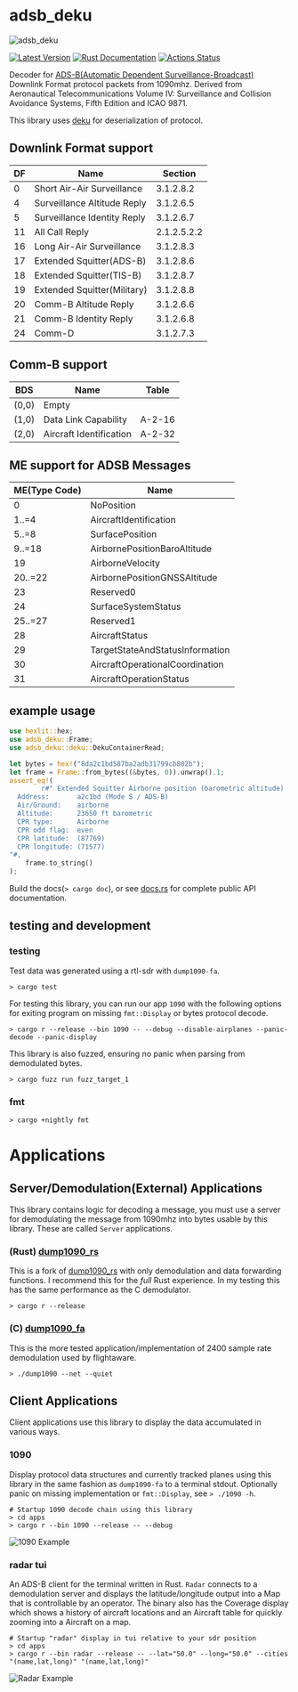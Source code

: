 # adsb_deku

![adsb_deku](media/logo.png)

[![Latest Version](https://img.shields.io/crates/v/adsb_deku.svg)](https://crates.io/crates/adsb_deku)
[![Rust Documentation](https://docs.rs/adsb_deku/badge.svg)](https://docs.rs/adsb_deku)
[![Actions Status](https://github.com/wcampbell0x2a/adsb_deku/workflows/CI/badge.svg)](https://github.com/wcampbell0x2a/adsb_deku/actions)

Decoder for [ADS-B(Automatic Dependent Surveillance-Broadcast)](https://en.wikipedia.org/wiki/Automatic_Dependent_Surveillance%E2%80%93Broadcast) Downlink Format protocol packets from 1090mhz.
Derived from Aeronautical Telecommunications Volume IV: Surveillance and Collision Avoidance Systems, Fifth Edition and ICAO 9871.

This library uses [deku](https://github.com/sharksforarms/deku) for deserialization of protocol.

## Downlink Format support
|  DF  |  Name                           |  Section    |
| ---- | ------------------------------- | ----------- |
| 0    | Short Air-Air Surveillance      | 3.1.2.8.2   |
| 4    | Surveillance Altitude Reply     | 3.1.2.6.5   |
| 5    | Surveillance Identity Reply     | 3.1.2.6.7   |
| 11   | All Call Reply                  | 2.1.2.5.2.2 |
| 16   | Long Air-Air Surveillance       | 3.1.2.8.3   |
| 17   | Extended Squitter(ADS-B)        | 3.1.2.8.6   |
| 18   | Extended Squitter(TIS-B)        | 3.1.2.8.7   |
| 19   | Extended Squitter(Military)     | 3.1.2.8.8   |
| 20   | Comm-B Altitude Reply           | 3.1.2.6.6   |
| 21   | Comm-B Identity Reply           | 3.1.2.6.8   |
| 24   | Comm-D                          | 3.1.2.7.3   |

## Comm-B support
|  BDS  |  Name                               |  Table      |
| ----  | ----------------------------------- | ----------- |
| (0,0) | Empty                               |             |
| (1,0) | Data Link Capability                | A-2-16      |
| (2,0) | Aircraft Identification             | A-2-32      |

## ME support for ADSB Messages
|  ME(Type Code)  |  Name                          |
| --------------- | ------------------------------ |
| 0               | NoPosition                     |
| 1..=4           | AircraftIdentification         |
| 5..=8           | SurfacePosition                |
| 9..=18          | AirbornePositionBaroAltitude   |
| 19              | AirborneVelocity               |
| 20..=22         | AirbornePositionGNSSAltitude   |
| 23              | Reserved0                      |
| 24              | SurfaceSystemStatus            |
| 25..=27         | Reserved1                      |
| 28              | AircraftStatus                 |
| 29              | TargetStateAndStatusInformation|
| 30              | AircraftOperationalCoordination|
| 31              | AircraftOperationStatus        |

## example usage
```rust
use hexlit::hex;
use adsb_deku::Frame;
use adsb_deku::deku::DekuContainerRead;

let bytes = hex!("8da2c1bd587ba2adb31799cb802b");
let frame = Frame::from_bytes((&bytes, 0)).unwrap().1;
assert_eq!(
        r#" Extended Squitter Airborne position (barometric altitude)
  Address:       a2c1bd (Mode S / ADS-B)
  Air/Ground:    airborne
  Altitude:      23650 ft barometric
  CPR type:      Airborne
  CPR odd flag:  even
  CPR latitude:  (87769)
  CPR longitude: (71577)
"#,
    frame.to_string()
);
```

Build the docs(`> cargo doc`), or see [docs.rs](https://docs.rs/adsb_deku) for complete public API documentation.

## testing and development

### testing

Test data was generated using a rtl-sdr with `dump1090-fa`.
```text
> cargo test
```

For testing this library, you can run our app `1090` with the following options for exiting program 
on missing `fmt::Display` or bytes protocol decode.
```text
> cargo r --release --bin 1090 -- --debug --disable-airplanes --panic-decode --panic-display
```

This library is also fuzzed, ensuring no panic when parsing from demodulated bytes.
```text
> cargo fuzz run fuzz_target_1
```

### fmt
```text
> cargo +nightly fmt
```

# Applications

## Server/Demodulation(External) Applications

This library contains logic for decoding a message, you must use a server for demodulating the message
from 1090mhz into bytes usable by this library. These are called `Server` applications.

### (Rust) [dump1090_rs](https://github.com/wcampbell0x2a/dump1090_rs.git)
This is a fork of [dump1090_rs](https://github.com/johnwstanford/dump1090_rs) with only demodulation
and data forwarding functions. I recommend this for the _full_ Rust experience. In my testing
this has the same performance as the C demodulator.
```text
> cargo r --release
```

### (C) [dump1090_fa](https://github.com/flightaware/dump1090.git)
This is the more tested application/implementation of 2400 sample rate demodulation used by flightaware.

```text
> ./dump1090 --net --quiet
```

## Client Applications

Client applications use this library to display the data accumulated in various ways.

### 1090

Display protocol data structures and currently tracked planes using this library in the same fashion as `dump1090-fa`
to a terminal stdout. Optionally panic on missing implementation or `fmt::Display`, see `> ./1090 -h`.

```text
# Startup 1090 decode chain using this library
> cd apps
> cargo r --bin 1090 --release -- --debug
```

![1090 Example](/media/2021-10-31-093905_676x659_scrot.png)

### radar tui

An ADS-B client for the terminal written in Rust. `Radar` connects to a demodulation server and
displays the latitude/longitude output into a Map that is controllable by an operator. The binary
also has the Coverage display which shows a history of aircraft locations and an Aircraft table
for quickly zooming into a Aircraft on a map.

```text
# Startup "radar" display in tui relative to your sdr position
> cd apps
> cargo r --bin radar --release -- --lat="50.0" --long="50.0" --cities "(name,lat,long)" "(name,lat,long)"
```

![Radar Example](/media/peek_2021_10_31.gif)
